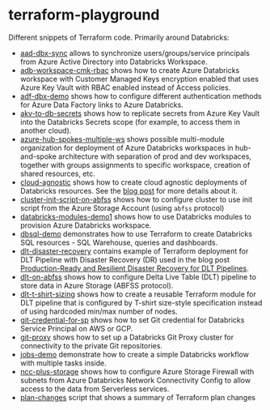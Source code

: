 # terraform-playground

Different snippets of Terraform code. Primarily around Databricks:

* [aad-dbx-sync](aad-dbx-sync) allows to synchronize users/groups/service principals from Azure Active Directory into Databricks Workspace.
* [adb-workspace-cmk-rbac](adb-workspace-cmk-rbac) shows how to create Azure Databricks workspace with Customer Managed Keys encryption enabled that uses Azure Key Vault with RBAC enabled instead of Access policies.
* [adf-dbx-demo](adf-dbx-demo) shows how to configure different authentication methods for Azure Data Factory links to Azure Databricks.
* [akv-to-db-secrets](akv-to-db-secrets) shows how to replicate secrets from Azure Key Vault into the Databricks Secrets scope (for example, to access them in another cloud).
* [azure-hub-spokes-multiple-ws](azure-hub-spokes-multiple-ws) shows possible multi-module organization for deployment of Azure Databricks workspaces in hub-and-spoke architecture with separation of prod and dev workspaces, together with groups assignments to specific workspace, creation of shared resources, etc.
* [cloud-agnostic](cloud-agnostic) shows how to create cloud agnostic deployments of Databricks resources. See the [blog post](https://alexott.blogspot.com/2022/11/cloud-agnostic-resources-deployment.html) for more details about it.
* [cluster-init-script-on-abfss](cluster-init-script-on-abfss) shows how to configure cluster to use init script from the Azure Storage Account (using `abfss` protocol)
* [databricks-modules-demo1](databricks-modules-demo1) shows how to use Databricks modules to provision Azure Databricks workspace.
* [dbsql-demo](dbsql-demo) demonstrates how to use Terraform to create Databricks SQL resources - SQL Warehouse, queries and dashboards.
* [dlt-disaster-recovery](dlt-disaster-recovery) contains example of Terraform deployment for DLT Pipeline with Disaster Recovery (DR) used in the blog post [Production-Ready and Resilient Disaster Recovery for DLT Pipelines](https://www.databricks.com/blog/2023/03/17/production-ready-and-resilient-disaster-recovery-dlt-pipelines.html).
* [dlt-on-abfss](dlt-on-abfss) shows how to configure Delta Live Table (DLT) pipeline to store data in Azure Storage (ABFSS protocol).
* [dlt-t-shirt-sizing](dlt-t-shirt-sizing) shows how to create a reusable Terraform module for DLT pipeline that is configured by T-shirt size-style specification instead of using hardcoded min/max number of nodes.
* [git-credential-for-sp](git-credential-for-sp) shows how to set Git credential for Databricks Service Principal on AWS or GCP.
* [git-proxy](git-proxy) shows how to set up a Databricks Git Proxy cluster for connectivity to the private Git repositories.
* [jobs-demo](jobs-demo) demonstrate how to create a simple Databricks workflow with multiple tasks inside.
* [ncc-plus-storage](ncc-plus-storage) shows how to configure Azure Storage Firewall with subnets from Azure Databricks Network Connectivity Config to allow access to the data from Serverless services.
* [plan-changes](plan-changes) script that shows a summary of Terraform plan changes
